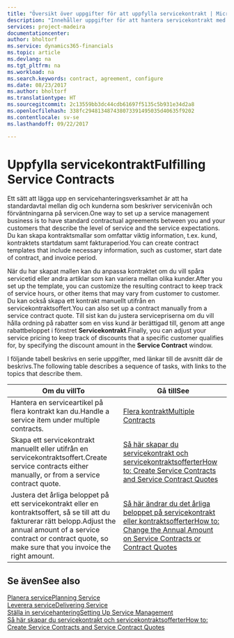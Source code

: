 ```yaml
---
title: "Översikt över uppgifter för att uppfylla servicekontrakt | Microsoft Docs"
description: "Innehåller uppgifter för att hantera servicekontrakt med kunder."
services: project-madeira
documentationcenter: 
author: bholtorf
ms.service: dynamics365-financials
ms.topic: article
ms.devlang: na
ms.tgt_pltfrm: na
ms.workload: na
ms.search.keywords: contract, agreement, configure
ms.date: 08/23/2017
ms.author: bholtorf
ms.translationtype: HT
ms.sourcegitcommit: 2c13559bb3dc44cdb61697f5135c5b931e34d2a8
ms.openlocfilehash: 338fc294813487438073391495035d40635f9202
ms.contentlocale: sv-se
ms.lasthandoff: 09/22/2017

---
```

# <a name="fulfilling-service-contracts"></a><span data-ttu-id="e424c-103">Uppfylla servicekontrakt</span><span class="sxs-lookup"><span data-stu-id="e424c-103">Fulfilling Service Contracts</span></span> 
<span data-ttu-id="e424c-104">Ett sätt att lägga upp en servicehanteringsverksamhet är att ha standardavtal mellan dig och kunderna som beskriver servicenivån och förväntningarna på servicen.</span><span class="sxs-lookup"><span data-stu-id="e424c-104">One way to set up a service management business is to have standard contractual agreements between you and your customers that describe the level of service and the service expectations.</span></span> <span data-ttu-id="e424c-105">Du kan skapa kontraktsmallar som omfattar viktig information, t.ex. kund, kontraktets startdatum samt fakturaperiod.</span><span class="sxs-lookup"><span data-stu-id="e424c-105">You can create contract templates that include necessary information, such as customer, start date of contract, and invoice period.</span></span>  
  
<span data-ttu-id="e424c-106">När du har skapat mallen kan du anpassa kontraktet om du vill spåra servicetid eller andra artiklar som kan variera mellan olika kunder.</span><span class="sxs-lookup"><span data-stu-id="e424c-106">After you set up the template, you can customize the resulting contract to keep track of service hours, or other items that may vary from customer to customer.</span></span> <span data-ttu-id="e424c-107">Du kan också skapa ett kontrakt manuellt utifrån en servicekontraktsoffert.</span><span class="sxs-lookup"><span data-stu-id="e424c-107">You can also set up a contract manually from a service contract quote.</span></span> <span data-ttu-id="e424c-108">Till sist kan du justera servicepriserna om du vill hålla ordning på rabatter som en viss kund är berättigad till, genom att ange rabattbeloppet i fönstret **Servicekontrakt**.</span><span class="sxs-lookup"><span data-stu-id="e424c-108">Finally, you can adjust your service pricing to keep track of discounts that a specific customer qualifies for, by specifying the discount amount in the **Service Contract** window.</span></span>  

<span data-ttu-id="e424c-109">I följande tabell beskrivs en serie uppgifter, med länkar till de avsnitt där de beskrivs.</span><span class="sxs-lookup"><span data-stu-id="e424c-109">The following table describes a sequence of tasks, with links to the topics that describe them.</span></span>   
  
|<span data-ttu-id="e424c-110">**Om du vill**</span><span class="sxs-lookup"><span data-stu-id="e424c-110">**To**</span></span>|<span data-ttu-id="e424c-111">**Gå till**</span><span class="sxs-lookup"><span data-stu-id="e424c-111">**See**</span></span>|  
|------------|-------------|  
|<span data-ttu-id="e424c-112">Hantera en serviceartikel på flera kontrakt kan du.</span><span class="sxs-lookup"><span data-stu-id="e424c-112">Handle a service item under multiple contracts.</span></span> | [<span data-ttu-id="e424c-113">Flera kontrakt</span><span class="sxs-lookup"><span data-stu-id="e424c-113">Multiple Contracts</span></span>](service-multiple-contracts.md)|  
|<span data-ttu-id="e424c-114">Skapa ett servicekontrakt manuellt eller utifrån en servicekontraktsoffert.</span><span class="sxs-lookup"><span data-stu-id="e424c-114">Create service contracts either manually, or from a service contract quote.</span></span>| [<span data-ttu-id="e424c-115">Så här skapar du servicekontrakt och servicekontraktsofferter</span><span class="sxs-lookup"><span data-stu-id="e424c-115">How to: Create Service Contracts and Service Contract Quotes</span></span>](service-how-to-create-service-contracts-and-service-contract-quotes.md)|
|<span data-ttu-id="e424c-116">Justera det årliga beloppet på ett servicekontrakt eller en kontraktsoffert, så se till att du fakturerar rätt belopp.</span><span class="sxs-lookup"><span data-stu-id="e424c-116">Adjust the annual amount of a service contract or contract quote, so make sure that you invoice the right amount.</span></span>|[<span data-ttu-id="e424c-117">Så här ändrar du det årliga beloppet på servicekontrakt eller kontraktsofferter</span><span class="sxs-lookup"><span data-stu-id="e424c-117">How to: Change the Annual Amount on Service Contracts or Contract Quotes</span></span>](service-how-to-change-the-annual-amount-on-service-contracts-or-contract-quotes.md)|

## <a name="see-also"></a><span data-ttu-id="e424c-118">Se även</span><span class="sxs-lookup"><span data-stu-id="e424c-118">See also</span></span>
[<span data-ttu-id="e424c-119">Planera service</span><span class="sxs-lookup"><span data-stu-id="e424c-119">Planning Service</span></span>](service-plan-service.md)  
[<span data-ttu-id="e424c-120">Leverera service</span><span class="sxs-lookup"><span data-stu-id="e424c-120">Delivering Service</span></span>](service-deliver-service.md)  
[<span data-ttu-id="e424c-121">Ställa in servicehantering</span><span class="sxs-lookup"><span data-stu-id="e424c-121">Setting Up Service Management</span></span>](service-setup-service.md)  
[<span data-ttu-id="e424c-122">Så här skapar du servicekontrakt och servicekontraktsofferter</span><span class="sxs-lookup"><span data-stu-id="e424c-122">How to: Create Service Contracts and Service Contract Quotes</span></span>](service-how-to-create-service-contracts-and-service-contract-quotes.md)  

